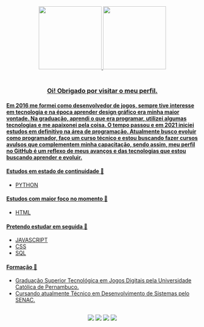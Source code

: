 
<div align="center">
<a href="https://www.linkedin.com/in/claudemirwss/">
<img height="165px" src="https://github-readme-stats.vercel.app/api?username=claudemirws&show_icons=true&&custom_title=Meu Status no Github&theme=tokyonight"/>
<img height="165px" src="https://github-readme-stats.vercel.app/api/top-langs/?username=claudemirws&layout=compact&langs_count=4&hide=Powershell&custom_title=Linguagens Mais Utilizadas&theme=tokyonight"/>  
 
<!--<img height="30px" src="https://img.shields.io/badge/Python-14354C?style=for-the-badge&logo=python&logoColor=white" /> --> 
<!--<img height="30px" src="https://img.shields.io/badge/JavaScript-323330?style=for-the-badge&logo=javascript&logoColor=F7DF1E" /> --> 
<!--<img height="30px" src="https://img.shields.io/badge/HTML5-E34F26?style=for-the-badge&logo=html5&logoColor=white" /> --> 
<!--<img height="40px" src="https://img.shields.io/badge/CSS3-1572B6?style=for-the-badge&logo=css3&logoColor=white" /> -->  
  
</div>
<div align="left"> 
<h3 align="center">  <br>
Oi! Obrigado por visitar o meu perfil.
</h3>
<h4 allign="center"< <br>
Em 2016 me formei como desenvolvedor de jogos, sempre tive interesse em tecnologia e na época aprender design gráfico era minha maior vontade. Na graduação, aprendi o que era programar, utilizei algumas tecnologias e me apaixonei pela coisa. O tempo passou e em 2021 iniciei estudos em definitivo na área de programação. Atualmente busco evoluir como programador, faço um curso técnico e estou buscando fazer cursos avulsos que complementem minha capacitação, sendo assim, meu perfil no GitHub é um reflexo de meus avanços e das tecnologias que estou buscando aprender e evoluir.
</h4> 
  
#### Estudos em estado de continuidade 🔄
  
- PYTHON

#### Estudos com maior foco no momento 🎯

- HTML

#### Pretendo estudar em seguida 📆

- JAVASCRIPT
- CSS
- SQL

#### Formação 📖

- Graduação Superior Tecnológica em Jogos Digitais pela Universidade Católica de Pernambuco.
- Cursando atualmente Técnico em Desenvolvimento de Sistemas pelo SENAC.

</div>

##
  
<div align="center"> 
<a href="https://www.facebook.com/claudemir1996" target="_blank"><img src="https://img.shields.io/badge/Facebook-1877F2?style=for-the-badge&logo=facebook&logoColor=white" target="_blank"></a>
<a href="https://instagram.com/claudemirws" target="_blank"><img src="https://img.shields.io/badge/Instagram-E4405F?style=for-the-badge&logo=instagram&logoColor=white" target="_blank"></a>
<a href="https://www.linkedin.com/in/claudemirwss/" target="_blank"><img src="https://img.shields.io/badge/LinkedIn-0077B5?style=for-the-badge&logo=linkedin&logoColor=white" target="_blank"></a> 
<a href = "mailto:claudemirwss@gmail.com"><img src="https://img.shields.io/badge/Gmail-D14836?style=for-the-badge&logo=gmail&logoColor=white" target="_blank"></a>
</div>
